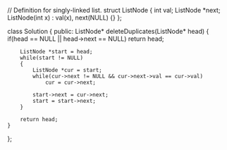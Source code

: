 // Definition for singly-linked list.
struct ListNode {
    int val;
    ListNode *next;
    ListNode(int x) : val(x), next(NULL) {}
};

class Solution {
public:
    ListNode* deleteDuplicates(ListNode* head) {
        if(head == NULL || head->next == NULL)
        	return head;

        ListNode *start = head;
        while(start != NULL)
        {
        	ListNode *cur = start;
        	while(cur->next != NULL && cur->next->val == cur->val)
        		cur = cur->next;

        	start->next = cur->next;
        	start = start->next;
        }

        return head;
    }
};
